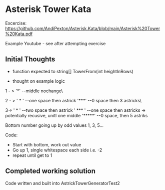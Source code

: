 ﻿# Asterisk Tower Kata

Excercise: https://github.com/AndiPexton/Asterisk.Kata/blob/main/Asterisk%20Tower%20Kata.pdf

Example Youtube - see after attempting exercise

## Initial Thoughts

- function expected to string[] TowerFrom(int heightInRows)

- thought on example logic

1 - >   '*'             --middle nochange\

2 - >   ' * '           --one space then astrick
        '***'           --0 space then 3 astricks\

3->     '  *  '         --two space then astrick
        ' *** '         --one space then astricks -> potentially recusive, unitl one middle
        '*****'         --0 space, then 5 astriks

Bottom number going up by odd values 1, 3, 5...

Code:
- Start with bottom, work out value
- Go up 1, single whitespace each side i.e. -2
- repeat until get to 1


## Completed working solution

Code written and built into AstrickTowerGeneratorTest2


